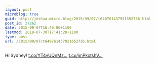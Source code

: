 ```yaml
---
layout: post
microblog: true
guid: http://joshua.micro.blog/2015/09/07/t640761437921652736.html
post_id: 37262
date: 2015-09-07T16:40:06+1100
lastmod: 2019-07-30T17:41:28+1100
type: post
url: /2015/09/07/t640761437921652736.html
---
```

Hi Sydney! [t.co/YT4yUQnMz...](http://t.co/YT4yUQnMzT) [t.co/jmPkxtshV...](http://t.co/jmPkxtshVu)
